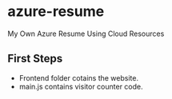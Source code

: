 # azure-resume
My Own Azure Resume Using Cloud Resources

## First Steps 

- Frontend folder cotains the website. 
- main.js contains visitor counter code. 